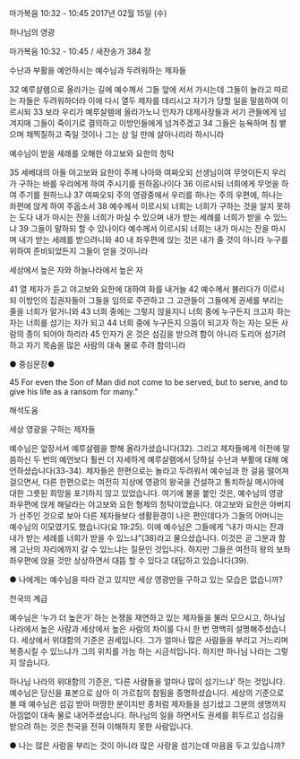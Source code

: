 마가복음 10:32 - 10:45 
2017년 02월 15일 (수)

하나님의 영광 



마가복음 10:32 - 10:45 / 새찬송가 384 장


수난과 부활을 예언하시는 예수님과 두려워하는 제자들 

32 예루살렘으로 올라가는 길에 예수께서 그들 앞에 서서 가시는데 그들이 놀라고 따르는 자들은 두려워하더라 이에 다시 열두 제자를 데리시고 자기가 당할 일을 말씀하여 이르시되 33 보라 우리가 예루살렘에 올라가노니 인자가 대제사장들과 서기 관들에게 넘겨지매 그들이 죽이기로 결의하고 이방인들에게 넘겨주겠고 34 그들은 능욕하며 침 뱉으며 채찍질하고 죽일 것이나 그는 삼 일 만에 살아나리라 하시니라 

예수님이 받을 세례를 오해한 야고보와 요한의 청탁 

35 세베대의 아들 야고보와 요한이 주께 나아와 여짜오되 선생님이여 무엇이든지 우리가 구하는 바를 우리에게 하여 주시기를 원하옵나이다 36 이르시되 너희에게 무엇을 하여 주기를 원하느냐 37 여짜오되 주의 영광중에서 우리를 하나는 주의 우편에, 하나는 좌편에 앉게 하여 주옵소서 38 예수께서 이르시되 너희는 너희가 구하는 것을 알지 못하는 도다 내가 마시는 잔을 너희가 마실 수 있으며 내가 받는 세례를 너희가 받을 수 있느냐 39 그들이 말하되 할 수 있나이다 예수께서 이르시되 너희는 내가 마시는 잔을 마시며 내가 받는 세례를 받으려니와 40 내 좌우편에 앉는 것은 내가 줄 것이 아니라 누구를 위하여 준비되었든지 그들이 얻을 것이니라 

세상에서 높은 자와 하늘나라에서 높은 자 

41 열 제자가 듣고 야고보와 요한에 대하여 화를 내거늘 42 예수께서 불러다가 이르시되 이방인의 집권자들이 그들을 임의로 주관하고 그 고관들이 그들에게 권세를 부리는 줄을 너희가 알거니와 43 너희 중에는 그렇지 않을지니 너희 중에 누구든지 크고자 하는 자는 너희를 섬기는 자가 되고 44 너희 중에 누구든지 으뜸이 되고자 하는 자는 모든 사람의 종이 되어야 하리라 45 인자가 온 것은 섬김을 받으려 함이 아니라 도리어 섬기려 하고 자기 목숨을 많은 사람의 대속 물로 주려 함이니라 

● 중심문장● 

45 For even the Son of Man did not come to be served, but to serve, and to give his life as a ransom for many."

해석도움





세상 영광을 구하는 제자들 

예수님은 앞장서서 예루살렘을 향해 올라가셨습니다(32). 그리고 제자들에게 이전에 말씀하신 두 번의 예언보다 훨씬 더 자세하게 예루살렘에서 당하실 수난과 부활에 대해 예언하셨습니다(33-34). 제자들은 한편으로는 놀라고 두려워서 예수님과 한 걸음 떨어져 걸으면서, 다른 한편으로는 여전히 지상에 영광의 왕국을 건설하고 통치하실 메시아에 대한 그릇된 희망을 포기하지 않고 있었습니다. 여기에 불을 붙인 것은, 예수님의 영광 좌우편에 앉게 해달라는 야고보와 요한 형제의 청탁이었습니다. 야고보와 요한은 아버지가 선주인 것으로 보아 다른 제자들보다 생활환경이 나은 편인데다가 그들의 어머니는 예수님의 이모였기도 했습니다(요 19:25). 이에 예수님은 그들에게 “내가 마시는 잔과 내가 받는 세례를 너희가 받을 수 있느냐”(38)라고 물으셨습니다. 이것은 곧 그분과 함께 고난의 자리에까지 갈 수 있느냐는 질문인 것입니다. 하지만 그들은 여전히 왕의 보좌 좌우편에 앉을 것만 상상하면서 대뜸 할 수 있다고 대답하고 있습니다(39). 

● 나에게는 예수님을 따라 걷고 있지만 세상 영광만을 구하고 있는 모습은 없습니까? 

천국의 계급 

예수님은 ‘누가 더 높은가’ 하는 논쟁을 재연하고 있는 제자들을 불러 모으시고, 하나님나라에서 높은 사람과 세상에서 높은 사람의 차이를 다시 한 번 명백히 설명해주셨습니다. 세상에서 위대함의 기준은 권세입니다. 그가 얼마나 많은 사람들을 부리고 거느리며 복종시킬 수 있느냐가 그의 위치를 가늠 하는 시금석입니다. 하지만 하나님 나라는 그렇지 않습니다.

하나님 나라의 위대함의 기준은, ‘다른 사람들을 얼마나 많이 섬기느냐’ 하는 것입니다. 예수님은 당신을 표본으로 삼아 이 가르침의 참됨을 증명하셨습니다. 세상의 기준으로 볼 때 예수님은 섬김 받아 마땅한 분이지만 종처럼 제자들을 섬기셨고 그분의 생명까지 아낌없이 대속 물로 내어주셨습니다. 하나님의 일을 하면서도 권세를 휘두르고 섬김을 받으려 하는 것은 천국을 전혀 이해하지 못한 사람입니다. 

● 나는 많은 사람을 부리는 것이 아니라 많은 사랑을 섬기는데 마음을 두고 있습니까?